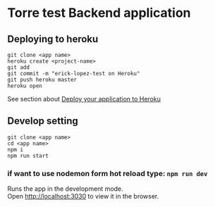# Torre test Backend application

## Deploying to heroku

```shell
git clone <app name>
heroku create <project-name>
git add
git commit -m "erick-lopez-test on Heroku"
git push heroku master
heroku open
```

See section about [Deploy your application to Heroku](https://devcenter.heroku.com/articles/deploying-nodejs#deploy-your-application-to-heroku)

## Develop setting

```shell
git clone <app name>
cd <app name>
npm i
npm run start
```

### if want to use nodemon form hot reload type: `npm run dev`

Runs the app in the development mode.\
Open [http://localhost:3030](http://localhost:3030) to view it in the browser.